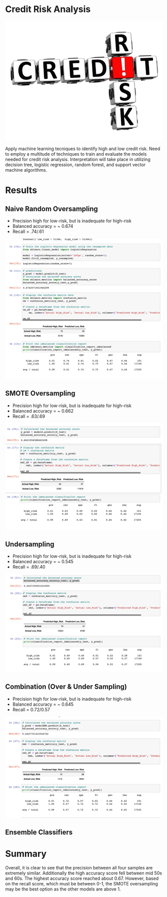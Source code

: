 # Credit Risk Analysis

![image](https://github.com/cmmoreno9/Credit_Risk_Analysis/blob/e0f9d4c793552bd38de942e0c03a343b8456e7eb/screenshots/credit-risk-197344-zsOma8Hj.jpeg)

Apply machine learning tecniques to identify high and low credit risk. Need to employ a multitude of techniques to train and evaluate the models needed for credit risk analysis. Interpretation will take place in utilizing  decision tree, logistic regression, random forest, and support vector machine algorithms.

# Results 

## Naive Random Oversampling
- Precision high for low-risk, but is inadequate for high-risk
- Balanced accuracy = ~ 0.674
- Recall = .74/.61 

![image](https://github.com/cmmoreno9/Credit_Risk_Analysis/blob/3dc7fa3506d0d346aac8c1f11285635d0cfbf63b/screenshots/Screen%20Shot%202022-07-15%20at%207.01.05%20PM.png)

## SMOTE Oversampling 
- Precision high for low-risk, but is inadequate for high-risk
- Balanced accuracy = ~ 0.662
- Recall = .63/.69

![image](https://github.com/cmmoreno9/Credit_Risk_Analysis/blob/3dc7fa3506d0d346aac8c1f11285635d0cfbf63b/screenshots/Screen%20Shot%202022-07-15%20at%207.11.03%20PM.png)

## Undersampling
- Precision high for low-risk, but is inadequate for high-risk
- Balanced accuracy =  ~ 0.545
- Recall = .69/.40 

![image](https://github.com/cmmoreno9/Credit_Risk_Analysis/blob/3dc7fa3506d0d346aac8c1f11285635d0cfbf63b/screenshots/Screen%20Shot%202022-07-15%20at%207.11.13%20PM.png)

## Combination (Over & Under Sampling)
- Precision high for low-risk, but is inadequate for high-risk
- Balanced accuracy = ~ 0.645
- Recall = 0.72/0.57

![image](https://github.com/cmmoreno9/Credit_Risk_Analysis/blob/3dc7fa3506d0d346aac8c1f11285635d0cfbf63b/screenshots/Screen%20Shot%202022-07-15%20at%207.11.23%20PM.png)

## Ensemble Classifiers


# Summary 

Overall, it is clear to see that the precision between all four samples are extremely similar. Additionally the high accuracy score fell between mid 50s and 60s. The highest accuracy score reached about 0.67. However, based on the recall score, which must be between 0-1, the SMOTE oversampling may be the best option as the other models are above 1. 


